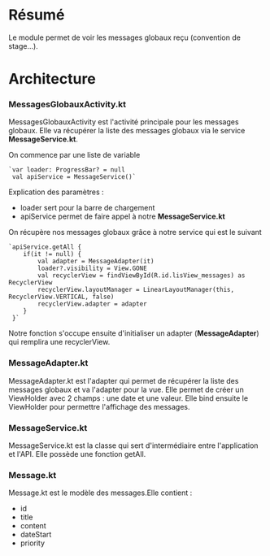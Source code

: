 <h1>Résumé</h1>
Le module permet de voir les messages globaux reçu (convention de stage...).

<h1>Architecture</h1>
<h3>MessagesGlobauxActivity.kt</h3>

MessagesGlobauxActivity est l'activité principale pour les messages globaux. Elle va récupérer la liste des messages globaux via le service <strong>MessageService.kt</strong>.

On commence par une liste de variable

    `var loader: ProgressBar? = null
	 val apiService = MessageService()`

Explication des paramètres :
<ul>
    <li>loader sert pour la barre de chargement</li>
    <li>apiService permet de faire appel à notre <strong>MessageService.kt</strong></li>
</ul>

<p>On récupère nos messages globaux grâce à notre service qui est le suivant</p>

    `apiService.getAll {
    	if(it != null) {
	    	val adapter = MessageAdapter(it)
		    loader?.visibility = View.GONE
		    val recyclerView = findViewById(R.id.lisView_messages) as RecyclerView
		    recyclerView.layoutManager = LinearLayoutManager(this, RecyclerView.VERTICAL, false)
		    recyclerView.adapter = adapter
	    }
     }`


<p>Notre fonction s'occupe ensuite d'initialiser un adapter (<Strong>MessageAdapter</strong>) qui remplira une recyclerView.</p>

<h3>MessageAdapter.kt</h3> 
<p>MessageAdapter.kt est l'adapter qui permet de récupérer la liste des messages globaux et va l'adapter pour la vue. Elle permet de créer un ViewHolder avec 2 champs : une date et une valeur. Elle bind ensuite le ViewHolder pour permettre l'affichage des messages.</p>

<h3>MessageService.kt</h3> 
<p>MessageService.kt est la classe qui sert d'intermédiaire entre l'application et l'API. Elle possède une fonction getAll.</p>

<h3>Message.kt</h3> 
<p>Message.kt est le modèle des messages.Elle contient :</p>
<ul>
    <li>id</li>
    <li>title</li>
    <li>content</li>
    <li>dateStart</li>
    <li>priority</li>
</ul>